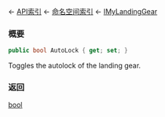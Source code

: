 ← [API索引](Api-Index) ← [命名空间索引](Namespace-Index) ← [IMyLandingGear](SpaceEngineers.Game.ModAPI.Ingame.IMyLandingGear)

### 概要

```csharp
public bool AutoLock { get; set; }
```

Toggles the autolock of the landing gear.

### 返回

[bool](https://docs.microsoft.com/en-us/dotnet/api/System.Boolean?view=netframework-4.6)

